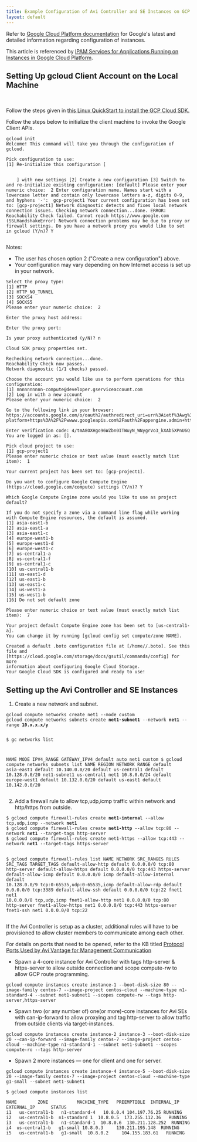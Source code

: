 ```yaml
---
title: Example Configuration of Avi Controller and SE Instances on GCP
layout: default
---
```

Refer to <a href="https://cloud.google.com/docs/">Google Cloud Platform documentation</a> for Google's latest and detailed information regarding configuration of instances.

This article is referenced by <a href="/docs/17.1/ipam-provider-gcp-16-3/">IPAM Services for Applications Running on Instances in Google Cloud Platform</a>.

## Setting Up gcloud Client Account on the Local Machine

 

Follow the steps given in <a href="https://cloud.google.com/sdk/docs/quickstart-linux">this Linux QuickStart to install the GCP Cloud SDK.</a>

Follow the steps below to initialize the client machine to invoke the Google Client APIs.


<pre class="command-line language-bash" data-prompt="1|$" data-output="2-99"><code>gcloud init
Welcome! This command will take you through the configuration of gcloud.

Pick configuration to use:
[1] Re-initialize this configuration [
   
  <existing-config>
    ] with new settings [2] Create a new configuration [3] Switch to and re-initialize existing configuration: [default] Please enter your numeric choice:  2 Enter configuration name. Names start with a lowercase letter and contain only lowercase letters a-z, digits 0-9, and hyphens '-':  gcp-project1 Your current configuration has been set to: [gcp-project1] Network diagnostic detects and fixes local network connection issues. Checking network connection...done. ERROR: Reachability Check failed. Cannot reach https://www.google.com (SSLHandshakeError) Network connection problems may be due to proxy or firewall settings. Do you have a network proxy you would like to set in gcloud (Y/n)? Y 
  </existing-config></code></pre> Notes: 

* The user has chosen option 2 ("Create a new configuration") above.
* Your configuration may vary depending on how Internet access is set up in your network. 
<pre class="command-line language-bash" data-prompt=": >" data-output="1-99"><code>Select the proxy type:
[1] HTTP
[2] HTTP_NO_TUNNEL
[3] SOCKS4
[4] SOCKS5
Please enter your numeric choice:  2

Enter the proxy host address:

Enter the proxy port:

Is your proxy authenticated (y/N)? n

Cloud SDK proxy properties set.

Rechecking network connection...done.
Reachability Check now passes.
Network diagnostic (1/1 checks) passed.

Choose the account you would like use to perform operations for this configuration:
[1] nnnnnnnnnn-compute@developer.gserviceaccount.com
[2] Log in with a new account
Please enter your numeric choice:  2

Go to the following link in your browser:
https://accounts.google.com/o/oauth2/authredirect_uri=urn%3Aietf%3Awg%3Aoauuth%3A2.0%3Aoob&amp;prompt=select_account&amp;response_type=code&amp;client_id=32555940559.appps.googleusercontent.com&amp;scope=https%3A%2F%2Fwww.googleapis.com%2Fauth%2Fuserinffo.email+https%3A%2F%2Fwww.googleapis.com%2Fauth%2Fcloud-platform+https%3A%2F%2Fwwww.googleapis.com%2Fauth%2Fappengine.admin+https%3A%2F%2Fwww.googleapis.com%2Fauuth%2Fcompute&amp;access_type=offline

Enter verification code: 4/tmA8OXHgo96WZbn0ITWuyN_WNygrVo3_kXAb5XPnU6Q
You are logged in as: [].

Pick cloud project to use:
[1] gcp-project1
Please enter numeric choice or text value (must exactly match list item):  1

Your current project has been set to: [gcp-project1].

Do you want to configure Google Compute Engine
(https://cloud.google.com/compute) settings (Y/n)? Y

Which Google Compute Engine zone would you like to use as project default?

If you do not specify a zone via a command line flag while working
with Compute Engine resources, the default is assumed.
[1] asia-east1-b
[2] asia-east1-a
[3] asia-east1-c
[4] europe-west1-b
[5] europe-west1-d
[6] europe-west1-c
[7] us-central1-a
[8] us-central1-f
[9] us-central1-c
[10] us-central1-b
[11] us-east1-d
[12] us-east1-b
[13] us-east1-c
[14] us-west1-a
[15] us-west1-b
[16] Do not set default zone

Please enter numeric choice or text value (must exactly match list item):  7

Your project default Compute Engine zone has been set to [us-central1-a].
You can change it by running [gcloud config set compute/zone NAME].

Created a default .boto configuration file at [/home//.boto]. See this file and [https://cloud.google.com/storage/docs/gsutil/commands/config] for more
information about configuring Google Cloud Storage.
Your Google Cloud SDK is configured and ready to use!</code></pre> 

## Setting up the Avi Controller and SE Instances

<ol> 
 <li>Create a new network and subnet.</li> 
</ol> 
<pre class="command-line language-bash" data-prompt=": >" data-output="1-99"><code>gcloud compute networks create net1 --mode custom
gcloud compute networks subnets create <strong>net1-subnet1</strong> --network <strong>net1</strong> --range <strong>10.x.x.x/y</strong>

$ gc networks list

NAME     MODE    IPV4_RANGE  GATEWAY_IPV4
default  auto
net1     custom
$ gcloud compute networks subnets list
NAME          REGION        NETWORK  RANGE
default       asia-east1    default  10.140.0.0/20
default       us-central1   default  10.128.0.0/20
net1-subnet1  us-central1   net1     10.8.0.0/24
default       europe-west1  default  10.132.0.0/20
default       us-east1      default  10.142.0.0/20</code></pre> <ol start="2"> 
 <li>Add a firewall rule to allow tcp,udp,icmp traffic within network and http/https from outside.</li> 
</ol> 
<pre class="command-line language-bash" data-prompt=": >" data-output="1-99"><code>$ gcloud compute firewall-rules create <strong>net1-internal</strong> --allow tcp,udp,icmp --network <strong>net1</strong>
$ gcloud compute firewall-rules create <strong>net1-http</strong> --allow tcp:80 --network <strong>net1</strong> --target-tags http-server
$ gcloud compute firewall-rules create net1-https --allow tcp:443 --network <strong>net1</strong> --target-tags https-server

$ gcloud compute firewall-rules list
NAME                    NETWORK  SRC_RANGES    RULES                         SRC_TAGS  TARGET_TAGS
default-allow-http      default  0.0.0.0/0     tcp:80  http-server
default-allow-https     default  0.0.0.0/0     tcp:443 https-server
default-allow-icmp      default  0.0.0.0/0     icmp
default-allow-internal  default  10.128.0.0/9  tcp:0-65535,udp:0-65535,icmp
default-allow-rdp       default  0.0.0.0/0     tcp:3389
default-allow-ssh       default  0.0.0.0/0     tcp:22
fnet1                   net1     10.0.0.0/8    tcp,udp,icmp
fnet1-allow-http        net1     0.0.0.0/0     tcp:80 http-server
fnet1-allow-https       net1     0.0.0.0/0     tcp:443 https-server
fnet1-ssh               net1     0.0.0.0/0     tcp:22</code></pre> 

If the Avi Controller is setup as a cluster, additional rules will have to be provisioned to allow cluster members to communicate among each other.

For details on ports that need to be opened, refer to the KB titled <a href="/docs/17.1/protocol-ports-used-by-avi-vantage-for-management-communication/">Protocol Ports Used by Avi Vantage for Management Communication</a>

* Spawn a 4-core instance for Avi Controller with tags http-server & https-server to allow outside connection and scope compute-rw to allow GCP route programming. 
<pre class="command-line language-bash" data-prompt=": >" data-output="1-99"><code>gcloud compute instances create instance-1 --boot-disk-size 80 --image-family centos-7 --image-project centos-cloud --machine-type n1-standard-4 --subnet net1-subnet1 --scopes compute-rw --tags http-server,https-server</code></pre> 
* Spawn two (or any number of) one(or more)-core instances for Avi SEs with can-ip-forward to allow proxying and tag http-server to allow traffic from outside clients via target-instances. 
<pre class="command-line language-bash" data-prompt=": >" data-output="1-99"><code>gcloud compute instances create instance-2 instance-3 --boot-disk-size 20 --can-ip-forward --image-family centos-7 --image-project centos-cloud --machine-type n1-standard-1 --subnet net1-subnet1 --scopes compute-ro --tags http-server</code></pre> 
* Spawn 2 more instances — one for client and one for server. 
<pre class="command-line language-bash" data-prompt=": >" data-output="1-99"><code>gcloud compute instances create instance-4 instance-5 --boot-disk-size 20 --image-family centos-7 --image-project centos-cloud --machine-type g1-small --subnet net1-subnet1

$ gcloud compute instances list

NAME        ZONE           MACHINE_TYPE   PREEMPTIBLE  INTERNAL_IP  EXTERNAL_IP      STATUS
i1   us-central1-b   n1-standard-4   10.8.0.4 104.197.76.25 RUNNING
i2   us-central1-b  n1-standard 1  10.8.0.5  173.255.112.36   RUNNING
i3   us-central1-b   n1-standard-1  10.8.0.6  130.211.128.252  RUNNING
i4  us-central1-b   g1-small 10.8.0.3     130.211.195.148  RUNNING
i5   us-central1-b   g1-small  10.8.0.2     104.155.183.61   RUNNING</code></pre> 